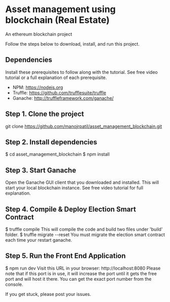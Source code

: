 # Asset management using blockchain (Real Estate)
An ethereum blockchain project

Follow the steps below to download, install, and run this project.

## Dependencies
Install these prerequisites to follow along with the tutorial. See free video tutorial or a full explanation of each prerequisite.

- NPM: https://nodejs.org
- Truffle: https://github.com/trufflesuite/truffle
- Ganache: http://truffleframework.com/ganache/

## Step 1. Clone the project
git clone https://github.com/manojrpatil/asset_management_blockchain.git

## Step 2. Install dependencies
$ cd asset_management_blockchain
$ npm install

## Step 3. Start Ganache
Open the Ganache GUI client that you downloaded and installed. This will start your local blockchain instance. See free video tutorial for full explanation.

## Step 4. Compile & Deploy Election Smart Contract
$ truffle compile This will compile the code and build two files under 'build' folder.
$ truffle migrate --reset You must migrate the election smart contract each time your restart ganache.

## Step 5. Run the Front End Application
$ npm run dev Visit this URL in your browser: http://localhost:8080 Please note that if this port is in use, it will increase the port until it gets the free port and will host it there. You can get the exact port number from the console.

If you get stuck, please post your issues.
